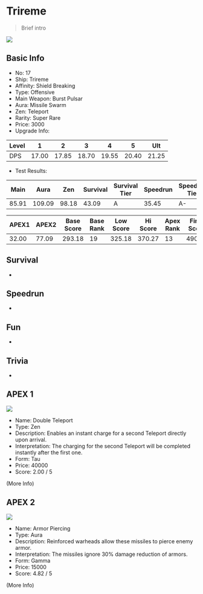 # Trireme

> Brief intro

<img src="/ships/ship_17.png" style={{zoom:1}}/>

## Basic Info

- No: 17
- Ship: Trireme
- Affinity: Shield Breaking
- Type: Offensive
- Main Weapon: Burst Pulsar
- Aura: Missile Swarm
- Zen: Teleport
- Rarity: Super Rare
- Price: 3000
- Upgrade Info: 

| Level | 1 | 2 | 3 | 4 | 5 | Ult |
|--|--|--|--|--|--|--|
| DPS | 17.00 | 17.85 | 18.70 | 19.55 | 20.40 | 21.25 |

- Test Results: 

| Main | Aura | Zen | Survival | Survival Tier | Speedrun | Speedrun Tier | Fun | Fun Tier |
|--|--|--|--|--|--|--|--|--|
| 85.91 | 109.09 | 98.18 | 43.09 | A | 35.45 | A- | 42.00 | A |

| APEX1 | APEX2 | Base Score | Base Rank | Low Score | Hi Score | Apex Rank | Final Score | FinalRank |
|--|--|--|--|--|--|--|--|--|
| 32.00 | 77.09 | 293.18 | 19 | 325.18 | 370.27 | 13 | 490.82 | 15 |

## Survival

-

## Speedrun

-

## Fun

-

## Trivia

-

## APEX 1

<img src="/ships/ship_17_apex_1.png" style={{zoom:1}}/>

- Name: Double Teleport
- Type: Zen
- Description: Enables an instant charge for a second Teleport directly upon arrival.
- Interpretation: The charging for the second Teleport will be completed instantly after the first one.
- Form: Tau
- Price: 40000
- Score: 2.00 / 5

(More Info)

## APEX 2

<img src="/ships/ship_17_apex_2.png" style={{zoom:1}}/>

- Name: Armor Piercing
- Type: Aura
- Description: Reinforced warheads allow these missiles to pierce enemy armor.
- Interpretation: The missiles ignore 30% damage reduction of armors.
- Form: Gamma
- Price: 15000
- Score: 4.82 / 5

(More Info)
